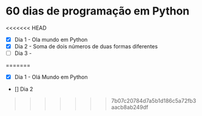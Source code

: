 # 60 dias de programação em Python

<<<<<<< HEAD
- [x] Dia 1 - Ola mundo em Python
- [x] Dia 2 - Soma de dois números de duas formas diferentes
- [ ] Dia 3 -
 
=======
- [x] Dia 1 - Olá Mundo em Python
- [] Dia 2
>>>>>>> 7b07c20784d7a5b1d186c5a72fb3aacb8ab249df
